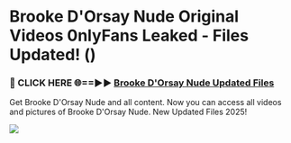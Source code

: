 # Brooke D'Orsay Nude Original Videos 0nlyFans Leaked - Files Updated! ()

<h3>🔴 CLICK HERE 🌐==►► <a href="https://tinyurl.com/2p9ay9w9" rel="nofollow">Brooke D'Orsay Nude Updated Files</a></h3>

Get Brooke D'Orsay Nude and all content. Now you can access all videos and pictures of Brooke D'Orsay Nude. New Updated Files 2025!

[![](https://i.imgur.com/KQgVmj3.gif)](https://tinyurl.com/2p9ay9w9)
